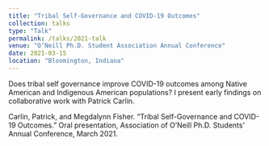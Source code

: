 ```yaml
---
title: "Tribal Self-Governance and COVID-19 Outcomes"
collection: talks
type: "Talk"
permalink: /talks/2021-talk
venue: "O’Neill Ph.D. Student Association Annual Conference"
date: 2021-03-15
location: "Bloomington, Indiana"
---
```


Does tribal self governance improve COVID-19 outcomes among Native American and Indigenous American populations? I present early findings on collaborative work with Patrick Carlin.

Carlin, Patrick, and Megdalynn Fisher. “Tribal Self-Governance and COVID-19 Outcomes.” Oral presentation, Association of O’Neill Ph.D. Students' Annual Conference,  March 2021.  
